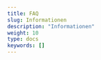 ```yaml
---
title: FAQ
slug: Informationen
description: "Informationen"
weight: 10
type: docs
keywords: []
---
```

